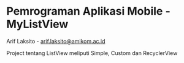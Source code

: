 # Pemrograman Aplikasi Mobile - MyListView
Arif Laksito - arif.laksito@amikom.ac.id

Project tentang ListView meliputi Simple, Custom dan RecyclerView

